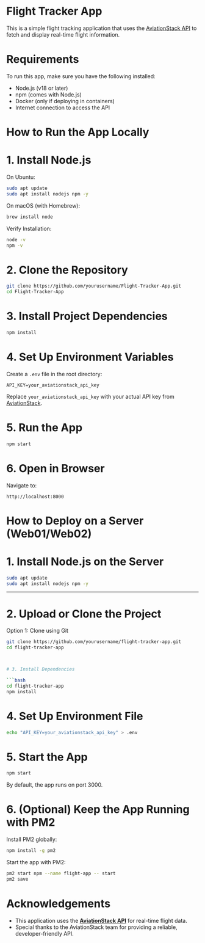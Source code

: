 
# Flight Tracker App

This is a simple flight tracking application that uses the [AviationStack API](https://aviationstack.com/) to fetch and display real-time flight information.


# Requirements

To run this app, make sure you have the following installed:

- Node.js (v18 or later)
- npm (comes with Node.js)
- Docker (only if deploying in containers)
- Internet connection to access the API


# How to Run the App Locally

# 1. Install Node.js

On Ubuntu:

```bash
sudo apt update
sudo apt install nodejs npm -y
```

On macOS (with Homebrew):

```bash
brew install node
```

Verify Installation:

```bash
node -v
npm -v
```



# 2. Clone the Repository

```bash
git clone https://github.com/yourusername/Flight-Tracker-App.git
cd Flight-Tracker-App
```


# 3. Install Project Dependencies

```bash
npm install
```



# 4. Set Up Environment Variables

Create a `.env` file in the root directory:

```
API_KEY=your_aviationstack_api_key
```

Replace `your_aviationstack_api_key` with your actual API key from [AviationStack](https://aviationstack.com/).



# 5. Run the App

```bash
npm start
```



# 6. Open in Browser

Navigate to:

```
http://localhost:8000
```


# How to Deploy on a Server (Web01/Web02)

# 1. Install Node.js on the Server

```bash
sudo apt update
sudo apt install nodejs npm -y
```

---

# 2. Upload or Clone the Project

Option 1: Clone using Git

```bash
git clone https://github.com/yourusername/flight-tracker-app.git
cd flight-tracker-app



# 3. Install Dependencies

```bash
cd flight-tracker-app
npm install
```

# 4. Set Up Environment File

```bash
echo "API_KEY=your_aviationstack_api_key" > .env
```



# 5. Start the App

```bash
npm start
```

By default, the app runs on port 3000.



# 6. (Optional) Keep the App Running with PM2

Install PM2 globally:

```bash
npm install -g pm2
```

Start the app with PM2:

```bash
pm2 start npm --name flight-app -- start
pm2 save
```



# Acknowledgements

- This application uses the **[AviationStack API](https://aviationstack.com/)** for real-time flight data.
- Special thanks to the AviationStack team for providing a reliable, developer-friendly API.